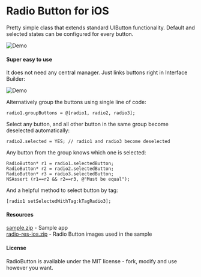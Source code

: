 # Radio Button for iOS
Pretty simple class that extends standard UIButton functionality.
Default and selected states can be configured for every button. 

![Demo](https://raw.github.com/onegray/RadioButton-ios/data/demo.gif)

#### Super easy to use
It does not need any central manager. Just links buttons right in Interface Builder:

![Demo](https://raw.github.com/onegray/RadioButton-ios/data/linking.gif)


Alternatively group the buttons using single line of code:

	radio1.groupButtons = @[radio1, radio2, radio3];


Select any button, and all other button in the same group become deselected automatically:

	radio2.selected = YES; // radio1 and radio3 become deselected


Any button from the group knows which one is selected:

	RadioButton* r1 = radio1.selectedButton;
	RadioButton* r2 = radio2.selectedButton;
	RadioButton* r3 = radio3.selectedButton;
	NSAssert (r1==r2 && r2==r3, @"Must be equal");

And a helpful method to select button by tag:

	[radio1 setSelectedWithTag:kTagRadio3];


#### Resources
[sample.zip](https://github.com/onegray/RadioButton-ios/archive/sample.zip) - Sample app  
[radio-res-ios.zip](https://raw.github.com/onegray/RadioButton-ios/data/radio-res-ios.zip) - Radio Button images used in the sample  

#### License
RadioButton is available under the MIT license - fork, modify and use however you want.
